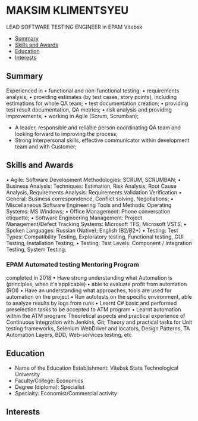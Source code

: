 # MAKSIM KLIMENTSYEU 
LEAD SOFTWARE TESTING ENGINEER in EPAM Vitebsk

 + [Summary](#1) 
 + [Skills and Awards](#2) 
 + [Education](#3) 
 + [Interests](#3) 
 
 
 
## <a name="1"></a>Summary
Experienced in 
•	  functional and non-functional testing;
•	  requirements analysis;
•	  providing estimates (by test cases, story points), including estimations for whole QA team;
•	  test documentation creation;
•   providing test result documentation, QA metrics;
•	  risk analysis and providing improvements;
•	  working in Agile (Scrum, Scrumban);

- A leader, responsible and reliable person coordinating QA team and looking forward to improving the process;
- Strong interpersonal skills,  effective communicator within development team and with Customer;



## <a name="2"></a>Skills and Awards
•	  Agile: Software Development Methodologies: SCRUM, SCRUMBAN;
•	  Business Analysis: Techniques: Estimation, Risk Analysis, Root Cause Analysis, Requirements Analysis: Requirements Validation Verification
•	  General: Business correspondence, Conflict solving, Negotiations;
•	  Miscellaneous Software Engineering Tools and Methods: Operating Systems: MS Windows;
•	  Office Management: Phone conversation etiquette;
•	  Software Engineering Management: Project Management/Defect Tracking Systems: Microsoft TFS; Microsoft VSTS;
•	  Spoken Languages: Russian (Native); English (B2/B2+)
•	  Testing: Test Types: Compatibility Testing, Exploratory testing, Functional testing, GUI Testing, Installation Testing;
•	  Testing: Test Levels: Component / Integration Testing, System Testing.
### EPAM Automated testing Mentoring Program
completed in 2018
• Have strong understanding what Automation is (principles, when it's applicable) • able to evaluate profit from automation (ROI) • Have an understanding what approaches, tools are used for automation on the project • Run autotests on the specific environment, able to analyze results by logs from runs • Learnt C# basic and performed preselection tasks to be accepted to ATM program • Learnt automation within the ATM program: Theoretical aspects and practical experience of Continuous integration with Jenkins, Git; Theory and practical tasks for Unit testing frameworks, Selenium WebDriver and locators, Design Patterns, TA Automation Layers, BDD, Web-services testing, etc




## <a name="3"></a>Education
- Name of the Education Establishment: Vitebsk State Technological University
- Faculty/College: Economics
- Degree (diploma): Specialist
- Specialty: Economist/Commercial activity


## <a name="4"></a>Interests


